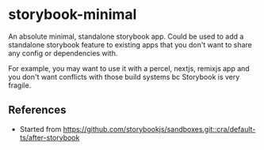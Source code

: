 # storybook-minimal

An absolute minimal, standalone storybook app. Could be used to add a standalone storybook feature to existing apps that you don't want to share any config or dependencies with.

For example, you may want to use it with a percel, nextjs, remixjs app and you don't want conflicts with those build systems bc Storybook is very fragile.

## References

- Started from <https://github.com/storybookjs/sandboxes.git::cra/default-ts/after-storybook>
